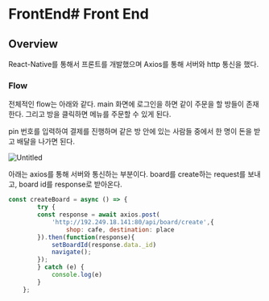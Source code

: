 # FrontEnd# Front End

## Overview

React-Native를 통해서 프론트를 개발했으며 Axios를 통해 서버와 http 통신을 했다.

### Flow

전체적인 flow는 아래와 같다. main 화면에 로그인을 하면 같이 주문을 할 방들이 존재한다. 그리고 방을 클릭하면 메뉴를 주문할 수 있게 된다.

pin 번호를 입력하여 결제를 진행하며 같은 방 안에 있는 사람들 중에서 한 명이 돈을 받고 배달을 나가면 된다.

![Untitled](Front%20End%20185a16c14a1843eaa97776e269dc0f01/Untitled.png)

아래는 axios를 통해 서버와 통신하는 부분이다. board를 create하는 request를 보내고, board id를 response로 받아온다.

```jsx
const createBoard = async () => {
        try {
        const response = await axios.post(
            'http://192.249.18.141:80/api/board/create',{   
                shop: cafe, destination: place
        }).then(function(response){
            setBoardId(response.data._id)
            navigate();
        }); 
        } catch (e) {
            console.log(e)
        }
    };
```
